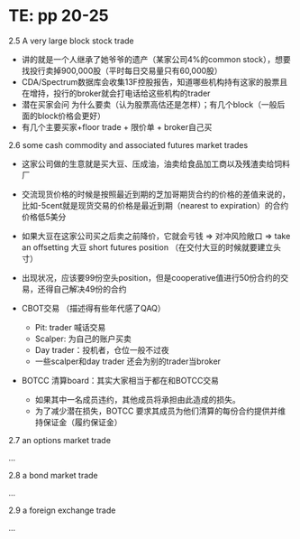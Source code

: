 # TE: pp 20-25

2.5 A very large block stock trade

- 讲的就是一个人继承了她爷爷的遗产（某家公司4%的common stock），想要找投行卖掉900,000股（平时每日交易量只有60,000股）
- CDA/Spectrum数据库会收集13F控股报告，知道哪些机构持有这家的股票且在增持，投行的broker就会打电话给这些机构的trader
- 潜在买家会问 为什么要卖（认为股票高估还是怎样）；有几个block（一般后面的block价格会更好）
- 有几个主要买家+floor trade + 限价单 + broker自己买

2.6 some cash commodity and associated futures market trades

- 这家公司做的生意就是买大豆、压成油，油卖给食品加工商以及残渣卖给饲料厂

- 交流现货价格的时候是按照最近到期的芝加哥期货合约的价格的差值来说的，比如-5cent就是现货交易的价格是最近到期（nearest to expiration）的合约价格低5美分

- 如果大豆在这家公司买之后卖之前降价，它就会亏钱 => 对冲风险敞口 => take an offsetting 大豆 short futures position （在交付大豆的时候就要建立头寸）
- 出现状况，应该要99份空头position，但是cooperative值进行50份合约的交易，还得自己解决49份的合约
- CBOT交易 （描述得有些年代感了QAQ）
    - Pit: trader 喊话交易
    - Scalper: 为自己的账户买卖
    - Day trader：投机者，仓位一般不过夜
    - 一些scalper和day trader 还会为别的trader当broker
- BOTCC 清算board：其实大家相当于都在和BOTCC交易
    - 如果其中一名成员违约，其他成员将承担由此造成的损失。 
    - 为了减少潜在损失，BOTCC 要求其成员为他们清算的每份合约提供并维持保证金（履约保证金）

2.7 an options market trade

...

2.8 a bond market trade

...

2.9 a foreign exchange trade

...
